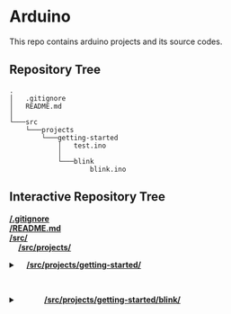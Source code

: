 # Arduino
This repo contains arduino projects and its source codes.
## Repository Tree
    .
    │   .gitignore
    │   README.md
    │
    └───src
        └───projects
            └───getting-started
                │   test.ino
                │
                └───blink
                        blink.ino
## Interactive Repository Tree
**[/.gitignore](.gitignore)**  
**[/README.md](README.md)**  
**[/src/](/src)**  
&nbsp;&nbsp;&nbsp;&nbsp;**[/src/projects/](/src/projects)**<details><summary>&nbsp;&nbsp;&nbsp;&nbsp;**[/src/projects/getting-started/](/src/projects/getting-started)**</summary>
&nbsp;&nbsp;&nbsp;&nbsp;&nbsp;&nbsp;&nbsp;&nbsp;&nbsp;&nbsp;&nbsp;&nbsp;**[test.ino](/src/projects/getting-started/test.ino)**
</details>

&nbsp;<details><summary>&nbsp;&nbsp;&nbsp;&nbsp;&nbsp;&nbsp;&nbsp;&nbsp;&nbsp;&nbsp;&nbsp;&nbsp;**[/src/projects/getting-started/blink/](/src/projects/getting-started/blink)**</summary>
&nbsp;&nbsp;&nbsp;&nbsp;&nbsp;&nbsp;&nbsp;&nbsp;&nbsp;&nbsp;&nbsp;&nbsp;&nbsp;&nbsp;&nbsp;&nbsp;&nbsp;&nbsp;&nbsp;&nbsp;**[blink.ino](/src/projects/getting-started/blink/blink.ino)**
</details>